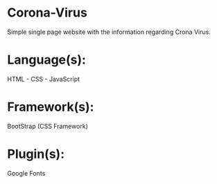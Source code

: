 # Corona-Virus

Simple single page website with the information regarding Crona Virus.

# Language(s): 
 HTML - CSS - JavaScript
 
 # Framework(s):
 BootStrap (CSS Framework)

 # Plugin(s):
 Google Fonts
